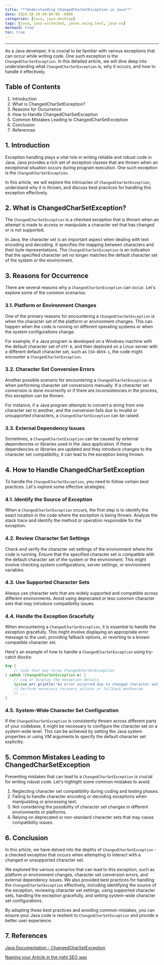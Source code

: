 ```yaml
---
title: "**Understanding ChangedCharSetException in Java**"
date: 2024-10-29 09:00:00 -0000
categories: [Java, java.desktop]
tags: [java, java-unchecked, javax.swing.text, java-se]
mermaid: true
toc: true
---
```



---

As a Java developer, it is crucial to be familiar with various exceptions that can occur while writing code. One such exception is the `ChangedCharSetException`. In this detailed article, we will dive deep into understanding what `ChangedCharSetException` is, why it occurs, and how to handle it effectively.

## Table of Contents

1. Introduction
2. What is ChangedCharSetException?
3. Reasons for Occurrence
4. How to Handle ChangedCharSetException
5. Common Mistakes Leading to ChangedCharSetException
6. Conclusion
7. References

## 1. Introduction

Exception handling plays a vital role in writing reliable and robust code in Java. Java provides a rich set of exception classes that are thrown when an exceptional situation occurs during program execution. One such exception is the `ChangedCharSetException`.

In this article, we will explore the intricacies of `ChangedCharSetException`, understand why it is thrown, and discuss best practices for handling this exception effectively.

## 2. What is ChangedCharSetException?

The `ChangedCharSetException` is a checked exception that is thrown when an attempt is made to access or manipulate a character set that has changed or is not supported.

In Java, the character set is an important aspect when dealing with text encoding and decoding. It specifies the mapping between characters and their byte representations. The `ChangedCharSetException` is an indication that the specified character set no longer matches the default character set of the system or the environment.

## 3. Reasons for Occurrence

There are several reasons why a `ChangedCharSetException` can occur. Let's explore some of the common scenarios:

### 3.1. Platform or Environment Changes
One of the primary reasons for encountering a `ChangedCharSetException` is when the character set of the platform or environment changes. This can happen when the code is running on different operating systems or when the system configurations change.

For example, if a Java program is developed on a Windows machine with the default character set of `UTF-8`, and then deployed on a Linux server with a different default character set, such as `ISO-8859-1`, the code might encounter a `ChangedCharSetException`.

### 3.2. Character Set Conversion Errors
Another possible scenario for encountering a `ChangedCharSetException` is when performing character set conversions manually. If a character set conversion is done incorrectly or if there are inconsistencies in the process, this exception can be thrown.

For instance, if a Java program attempts to convert a string from one character set to another, and the conversion fails due to invalid or unsupported characters, a `ChangedCharSetException` can be raised.

### 3.3. External Dependency Issues
Sometimes, a `ChangedCharSetException` can be caused by external dependencies or libraries used in the Java application. If these dependencies or libraries are updated and they introduce changes to the character set compatibility, it can lead to the exception being thrown.

## 4. How to Handle ChangedCharSetException

To handle the `ChangedCharSetException`, you need to follow certain best practices. Let's explore some effective strategies:

### 4.1. Identify the Source of Exception
When a `ChangedCharSetException` occurs, the first step is to identify the exact location in the code where the exception is being thrown. Analyze the stack trace and identify the method or operation responsible for the exception.

### 4.2. Review Character Set Settings
Check and verify the character set settings of the environment where the code is running. Ensure that the specified character set is compatible with the default character set of the system or the environment. This might involve checking system configurations, server settings, or environment variables.

### 4.3. Use Supported Character Sets
Always use character sets that are widely supported and compatible across different environments. Avoid using deprecated or less common character sets that may introduce compatibility issues.

### 4.4. Handle the Exception Gracefully
When encountering a `ChangedCharSetException`, it is essential to handle the exception gracefully. This might involve displaying an appropriate error message to the user, providing fallback options, or reverting to a known compatible character set.

Here's an example of how to handle a `ChangedCharSetException` using try-catch blocks:

```java
try {
    // Code that may throw ChangedCharSetException
} catch (ChangedCharSetException e) {
    // Log or display the exception details
    System.err.println("An error occurred due to changed character set: " + e.getMessage());
    // Perform necessary recovery actions or fallback mechanism
    // ...
}
```

### 4.5. System-Wide Character Set Configuration
If the `ChangedCharSetException` is consistently thrown across different parts of your codebase, it might be necessary to configure the character set on a system-wide level. This can be achieved by setting the Java system properties or using VM arguments to specify the default character set explicitly.

## 5. Common Mistakes Leading to ChangedCharSetException

Preventing mistakes that can lead to a `ChangedCharSetException` is crucial for writing robust code. Let's highlight some common mistakes to avoid:

1. Neglecting character set compatibility during coding and testing phases.
2. Failing to handle character encoding or decoding exceptions when manipulating or processing text.
3. Not considering the possibility of character set changes in different environments or platforms.
4. Relying on deprecated or non-standard character sets that may cause compatibility issues.

## 6. Conclusion

In this article, we have delved into the depths of `ChangedCharSetException` - a checked exception that occurs when attempting to interact with a changed or unsupported character set.

We explored the various scenarios that can lead to this exception, such as platform or environment changes, character set conversion errors, and external dependency issues. We also provided best practices for handling the `ChangedCharSetException` effectively, including identifying the source of the exception, reviewing character set settings, using supported character sets, handling the exception gracefully, and setting system-wide character set configurations.

By adopting these best practices and avoiding common mistakes, you can ensure your Java code is resilient to `ChangedCharSetException` and provide a better user experience.

## 7. References

[Java Documentation - ChangedCharSetException](https://docs.oracle.com/en/java/javase/11/docs/api/java.base/java/nio/charset/ChangedCharSetException.html)

[Naming your Article in the right SEO way](https://www.seopressor.com/blog/how-to-choose-the-perfect-seo-friendly-title/)